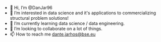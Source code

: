- 👋 Hi, I’m @DanJar96
- 👀 I’m interested in data science and it's applications to commercializing structural problem solutions!
- 🌱 I’m currently learning data science / data engineering.
- 💞️ I’m looking to collaborate on a lot of things.
- 📫 How to reach me dante.jarhos@bse.eu

<!---
DanJar96/DanJar96 is a ✨ special ✨ repository because its `README.md` (this file) appears on your GitHub profile.
You can click the Preview link to take a look at your changes.
--->
